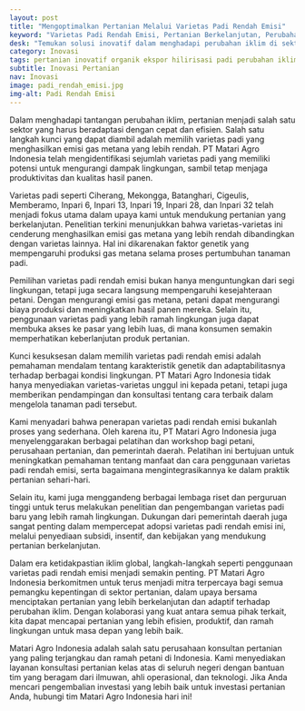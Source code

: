 ```yaml
---
layout: post
title: "Mengoptimalkan Pertanian Melalui Varietas Padi Rendah Emisi"
keyword: "Varietas Padi Rendah Emisi, Pertanian Berkelanjutan, Perubahan Iklim, PT Matari Agro Indonesia, Pelatihan Pertanian, Konsultasi Pertanian, Adaptasi Pertanian, Emisi Gas Metana, Inovasi Pertanian, Kesejahteraan Petani, PT Matari Agro Indonesia"
desk: "Temukan solusi inovatif dalam menghadapi perubahan iklim di sektor pertanian bersama PT Matari Agro Indonesia. Dari penggunaan varietas padi rendah emisi hingga pelatihan dan konsultasi pertanian, kami membantu petani, perusahaan pertanian, dan pemerintah daerah di seluruh Indonesia meningkatkan produktivitas sambil mengurangi dampak lingkungan"
category: Inovasi
tags: pertanian inovatif organik ekspor hilirisasi padi perubahan iklim rendah emisi konsultan ketahanan pangan
subtitle: Inovasi Pertanian
nav: Inovasi
image: padi_rendah_emisi.jpg
img-alt: Padi Rendah Emisi
---
```


Dalam menghadapi tantangan perubahan iklim, pertanian menjadi salah satu sektor yang harus beradaptasi dengan cepat dan efisien. Salah satu langkah kunci yang dapat diambil adalah memilih varietas padi yang menghasilkan emisi gas metana yang lebih rendah. PT Matari Agro Indonesia telah mengidentifikasi sejumlah varietas padi yang memiliki potensi untuk mengurangi dampak lingkungan, sambil tetap menjaga produktivitas dan kualitas hasil panen.

Varietas padi seperti Ciherang, Mekongga, Batanghari, Cigeulis, Memberamo, Inpari 6, Inpari 13, Inpari 19, Inpari 28, dan Inpari 32 telah menjadi fokus utama dalam upaya kami untuk mendukung pertanian yang berkelanjutan. Penelitian terkini menunjukkan bahwa varietas-varietas ini cenderung menghasilkan emisi gas metana yang lebih rendah dibandingkan dengan varietas lainnya. Hal ini dikarenakan faktor genetik yang mempengaruhi produksi gas metana selama proses pertumbuhan tanaman padi.

Pemilihan varietas padi rendah emisi bukan hanya menguntungkan dari segi lingkungan, tetapi juga secara langsung mempengaruhi kesejahteraan petani. Dengan mengurangi emisi gas metana, petani dapat mengurangi biaya produksi dan meningkatkan hasil panen mereka. Selain itu, penggunaan varietas padi yang lebih ramah lingkungan juga dapat membuka akses ke pasar yang lebih luas, di mana konsumen semakin memperhatikan keberlanjutan produk pertanian.

Kunci kesuksesan dalam memilih varietas padi rendah emisi adalah pemahaman mendalam tentang karakteristik genetik dan adaptabilitasnya terhadap berbagai kondisi lingkungan. PT Matari Agro Indonesia tidak hanya menyediakan varietas-varietas unggul ini kepada petani, tetapi juga memberikan pendampingan dan konsultasi tentang cara terbaik dalam mengelola tanaman padi tersebut.

Kami menyadari bahwa penerapan varietas padi rendah emisi bukanlah proses yang sederhana. Oleh karena itu, PT Matari Agro Indonesia juga menyelenggarakan berbagai pelatihan dan workshop bagi petani, perusahaan pertanian, dan pemerintah daerah. Pelatihan ini bertujuan untuk meningkatkan pemahaman tentang manfaat dan cara penggunaan varietas padi rendah emisi, serta bagaimana mengintegrasikannya ke dalam praktik pertanian sehari-hari.

Selain itu, kami juga menggandeng berbagai lembaga riset dan perguruan tinggi untuk terus melakukan penelitian dan pengembangan varietas padi baru yang lebih ramah lingkungan. Dukungan dari pemerintah daerah juga sangat penting dalam mempercepat adopsi varietas padi rendah emisi ini, melalui penyediaan subsidi, insentif, dan kebijakan yang mendukung pertanian berkelanjutan.

Dalam era ketidakpastian iklim global, langkah-langkah seperti penggunaan varietas padi rendah emisi menjadi semakin penting. PT Matari Agro Indonesia berkomitmen untuk terus menjadi mitra terpercaya bagi semua pemangku kepentingan di sektor pertanian, dalam upaya bersama menciptakan pertanian yang lebih berkelanjutan dan adaptif terhadap perubahan iklim. Dengan kolaborasi yang kuat antara semua pihak terkait, kita dapat mencapai pertanian yang lebih efisien, produktif, dan ramah lingkungan untuk masa depan yang lebih baik.

Matari Agro Indonesia adalah salah satu perusahaan konsultan pertanian yang paling terjangkau dan ramah petani di Indonesia. Kami menyediakan layanan konsultasi pertanian kelas atas di seluruh negeri dengan bantuan tim yang beragam dari ilmuwan, ahli operasional, dan teknologi. Jika Anda mencari pengembalian investasi yang lebih baik untuk investasi pertanian Anda, hubungi tim Matari Agro Indonesia hari ini!